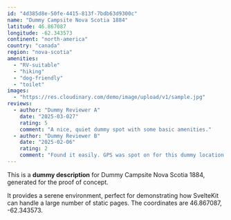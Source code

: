 ```yaml
---
id: "4d385d8e-50fe-4415-813f-7bdb63d9300c"
name: "Dummy Campsite Nova Scotia 1884"
latitude: 46.867087
longitude: -62.343573
continent: "north-america"
country: "canada"
region: "nova-scotia"
amenities:
  - "RV-suitable"
  - "hiking"
  - "dog-friendly"
  - "toilet"
images:
  - "https://res.cloudinary.com/demo/image/upload/v1/sample.jpg"
reviews:
  - author: "Dummy Reviewer A"
    date: "2025-03-027"
    rating: 5
    comment: "A nice, quiet dummy spot with some basic amenities."
  - author: "Dummy Reviewer B"
    date: "2025-02-06"
    rating: 2
    comment: "Found it easily. GPS was spot on for this dummy location."
---
```


This is a **dummy description** for Dummy Campsite Nova Scotia 1884, generated for the proof of concept.

It provides a serene environment, perfect for demonstrating how SvelteKit can handle a large number of static pages. The coordinates are 46.867087, -62.343573.
